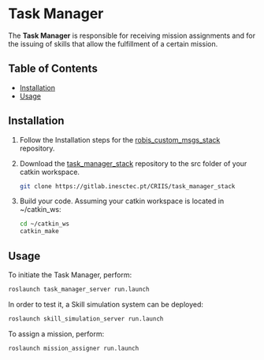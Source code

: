 # Task Manager

The **Task Manager** is responsible for receiving mission assignments and for the issuing of skills that allow the fulfillment of a certain mission.

## Table of Contents

* [Installation](#installation)
* [Usage](#usage)

## <a name="installation"></a>Installation

1. Follow the Installation steps for the [robis_custom_msgs_stack](https://gitlab.inesctec.pt/heber.m.sobreira/robis_custom_msgs_stack) repository.

2. Download the [task_manager_stack]() repository to the src folder of your catkin workspace.

    ```bash
    git clone https://gitlab.inesctec.pt/CRIIS/task_manager_stack
    ```

3. Build your code. Assuming your catkin workspace is located in ~/catkin_ws:

    ```bash
    cd ~/catkin_ws
    catkin_make
    ```

## <a name="usage"></a> Usage

To initiate the Task Manager, perform:

```bash
roslaunch task_manager_server run.launch
```

In order to test it, a Skill simulation system can be deployed:

```bash
roslaunch skill_simulation_server run.launch
```

To assign a mission, perform:

```bash
roslaunch mission_assigner run.launch
```
